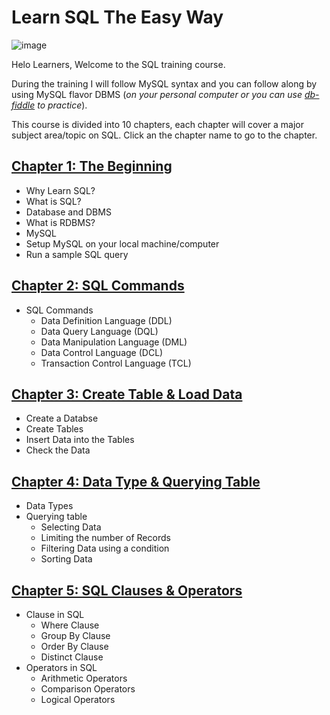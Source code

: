 # Learn SQL The Easy Way

![image](https://user-images.githubusercontent.com/67796162/155576166-f986f606-b7aa-4134-bba0-4bb26cbfab23.png)

Helo Learners, Welcome to the SQL training course.

During the training I will follow MySQL syntax and you can follow along by using MySQL flavor DBMS (*on your personal computer or you can use [db-fiddle](https://www.db-fiddle.com/) to practice*).

This course is divided into 10 chapters, each chapter will cover a major subject area/topic on SQL. Click an the chapter name to go to the chapter.

## [Chapter 1: The Beginning](https://github.com/cbpspratap/SQLTraining/tree/main/Chapter%201)
- Why Learn SQL?
- What is SQL?
- Database and DBMS
- What is RDBMS?
- MySQL
- Setup MySQL on your local machine/computer
- Run a sample SQL query

## [Chapter 2: SQL Commands](https://github.com/cbpspratap/SQLTraining/blob/main/Chapter%202)
- SQL Commands
  - Data Definition Language (DDL)
  - Data Query Language (DQL)
  - Data Manipulation Language (DML)
  - Data Control Language (DCL)
  - Transaction Control Language (TCL)

## [Chapter 3: Create Table & Load Data](https://github.com/cbpspratap/SQLTraining/tree/main/Chapter%203)
- Create a Databse
- Create Tables
- Insert Data into the Tables
- Check the Data

## [Chapter 4: Data Type & Querying Table](https://github.com/cbpspratap/SQLTraining/tree/main/Chapter%204)
- Data Types
- Querying table 
  - Selecting Data
  - Limiting the number of Records
  - Filtering Data using a condition
  - Sorting Data

## [Chapter 5: SQL Clauses & Operators](https://github.com/cbpspratap/SQLTraining/tree/main/Chapter%205)
- Clause in SQL 
  - Where Clause
  - Group By Clause
  - Order By Clause
  - Distinct Clause
- Operators in SQL
  - Arithmetic Operators
  - Comparison Operators
  - Logical Operators





